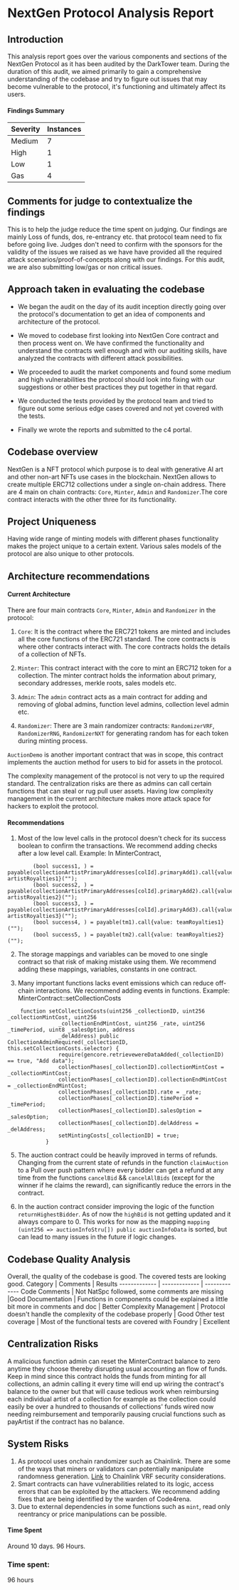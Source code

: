 # NextGen Protocol Analysis Report

## Introduction
This analysis report goes over the various components and sections of the NextGen Protocol as it has been audited by the DarkTower team. During the duration of this audit, we aimed primarily to gain a comprehensive understanding of the codebase and try to figure out issues that may become vulnerable to the protocol, it's functioning and ultimately affect its users.

#### Findings Summary
Severity  | Instances 
------------- | -------------
Medium  | 7
High | 1
Low | 1
Gas | 4

## Comments for judge to contextualize the findings
This is to help the judge reduce the time spent on judging. Our findings are mainly Loss of funds, dos, re-entrancy etc. that protocol team need to fix before going live. Judges don't need to confirm with the sponsors for the validity of the issues we raised as we have have provided all the required attack scenarios/proof-of-concepts along with our findings. For this audit, we are also submitting low/gas or non critical issues.

## Approach taken in evaluating the codebase
* We began the audit on the day of its audit inception directly going over the protocol's documentation to get an idea of components and architecture of the protocol.

* We moved to codebase first looking into NextGen Core contract and then process went on. We have confirmed the functionality and understand the contracts well enough and with our auditing skills, have analyzed the contracts with different attack possibilities.

* We proceeded to audit the market components and found some medium and high vulnerabilities the protocol should look into fixing with our suggestions or other best practices they put together in that regard. 

* We conducted the tests provided by the protocol team and tried to figure out some serious edge cases covered and not yet covered with the tests.

* Finally we wrote the reports and submitted to the c4 portal.

## Codebase overview
NextGen is a NFT protocol which purpose is to deal with  generative AI art and other non-art NFTs use cases in the blockchain. NextGen allows to create multiple ERC712 collections under a single on-chain address. There are 4 main on chain contracts: `Core`, `Minter`, `Admin` and `Randomizer`.The core contract interacts with the other three for its functionality.

## Project Uniqueness
Having wide range of minting models with different phases functionality makes the project unique to a certain extent. Various sales models of the protocol are also unique to other protocols.

## Architecture recommendations

#### Current Architecture
There are four main contracts `Core`, `Minter`, `Admin` and `Randomizer` in the protocol:
1. `Core`: It is the contract where the ERC721 tokens are minted and includes all the core functions of the ERC721 standard. The core contracts is where other contracts interact with. The core contracts holds the details of a collection of NFTs. 

2. `Minter`: This contract interact with the core to mint an ERC712 token for a collection. The minter contract holds the information about primary, secondary addresses, merkle roots, sales models  etc.
3. `Admin`: The `admin` contract acts as a main contract for adding and removing of global admins, function level admins, collection level admin etc.

4. `Randomizer`: There are 3 main randomizer contracts: `RandomizerVRF`, `RandomizerRNG`, `RandomizerNXT` for generating random has for each token during minting process. 

`AuctionDemo` is another important contract that was in scope, this contract implements the auction method for users to bid for assets in the protocol.

The complexity management of the protocol is not very to up the required standard. The centralization risks are there as admins can call certain functions that can steal or rug pull user assets. Having low complexity management in the current architecture makes more attack space for hackers to exploit the protocol.

#### Recommendations
1. Most of the low level calls in the protocol doesn't check for its success boolean to confirm the transactions. We recommend adding checks after a low level call.
Example: In MinterContract, 
```solidity
        (bool success1, ) = payable(collectionArtistPrimaryAddresses[colId].primaryAdd1).call{value: artistRoyalties1}("");
        (bool success2, ) = payable(collectionArtistPrimaryAddresses[colId].primaryAdd2).call{value: artistRoyalties2}("");
        (bool success3, ) = payable(collectionArtistPrimaryAddresses[colId].primaryAdd3).call{value: artistRoyalties3}("");
        (bool success4, ) = payable(tm1).call{value: teamRoyalties1}("");
        (bool success5, ) = payable(tm2).call{value: teamRoyalties2}("");
```

2. The storage mappings and variables can be moved to one single contract so that risk of making mistake using them. We recommend adding these mappings, variables, constants in one contract.

4. Many important functions lacks event emissions which can reduce off-chain interactions. We recommend adding events in functions. Example: MinterContract::setCollectionCosts
``` solidity
    function setCollectionCosts(uint256 _collectionID, uint256 _collectionMintCost, uint256 
                _collectionEndMintCost, uint256 _rate, uint256 _timePeriod, uint8 _salesOption, address 
                _delAddress) public CollectionAdminRequired(_collectionID, this.setCollectionCosts.selector) {
 		        require(gencore.retrievewereDataAdded(_collectionID) == true, "Add data");
 		        collectionPhases[_collectionID].collectionMintCost = _collectionMintCost;
 		        collectionPhases[_collectionID].collectionEndMintCost = _collectionEndMintCost;
 		        collectionPhases[_collectionID].rate = _rate;
 		        collectionPhases[_collectionID].timePeriod = _timePeriod;
 		        collectionPhases[_collectionID].salesOption = _salesOption;
 		        collectionPhases[_collectionID].delAddress = _delAddress;
 		        setMintingCosts[_collectionID] = true;
 		    }  
```

5. The auction contract could be heavily improved in terms of refunds. Changing from the current state of refunds in the function `claimAuction` to a Pull over push pattern where every bidder can get a refund at any time from the functions `cancelBid` && `cancelAllBids` (except for the winner if he claims the reward), can significantly reduce the errors in the contract.

6. In the auction contract consider improving the logic of the function `returnHighestBidder`. As of now the `highBid` is not getting updated and it always compare to 0. This works for now as the mapping `mapping (uint256 => auctionInfoStru[]) public auctionInfoData` is sorted, but can lead to many issues in the future if logic changes.


## Codebase Quality Analysis
Overall, the quality of the codebase is good. The covered tests are looking good. 
Category  | Comments | Results
------------- | ------------- | -------------
Code Comments  | Not NatSpc followed, some comments are missing |Good
Documentation | Functions in components could be explained a little bit more in comments and doc | Better
Complexity Management    | Protocol doesn't handle the complexity of the codebase properly | Good
Other test coverage    | Most of the functional tests are covered with Foundry  | Excellent


## Centralization Risks
A malicious function admin can reset the MinterContract balance to zero anytime they choose thereby disrupting usual accounting an flow of funds. Keep in mind since this contract holds the funds from minting for all collections, an admin calling it every time will end up wiring the contract's balance to the owner but that will cause tedious work when reimbursing each individual artist of a collection for example as the collection could easily be over a hundred to thousands of collections' funds wired now needing reimbursement and temporarily pausing crucial functions such as payArtist if the contract has no balance.
 
## System Risks 
1. As protocol uses onchain randomizer such as Chainlink. There are some of the ways that miners or validators can potentially manipulate randomness generation. [Link](https://docs.chain.link/vrf/v2/security#overview) to Chainlink VRF security considerations.
2. Smart contracts can have vulnerabilities related to its logic, access errors that can be exploited by the attackers. We recommend adding fixes that are being identified by the warden of Code4rena.
3. Due to external dependencies in some functions such as `mint`, read only reentrancy or price manipulations can be possible.
#### Time Spent
Around 10 days.
96 Hours.

















### Time spent:
96 hours